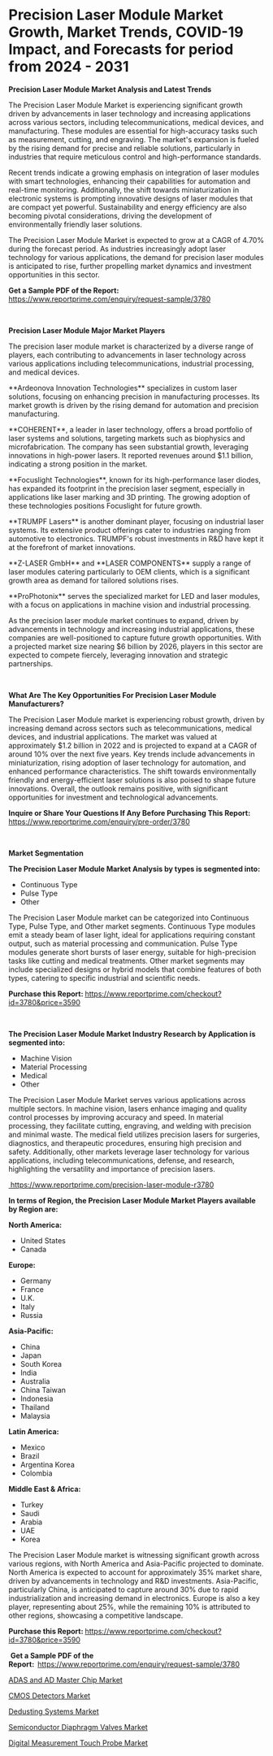 <p><h1>Precision Laser Module Market Growth, Market Trends, COVID-19 Impact, and Forecasts for period from 2024 - 2031</h1></p><p><strong>Precision Laser Module Market Analysis and Latest Trends</strong></p>
<p><p>The Precision Laser Module Market is experiencing significant growth driven by advancements in laser technology and increasing applications across various sectors, including telecommunications, medical devices, and manufacturing. These modules are essential for high-accuracy tasks such as measurement, cutting, and engraving. The market's expansion is fueled by the rising demand for precise and reliable solutions, particularly in industries that require meticulous control and high-performance standards.</p><p>Recent trends indicate a growing emphasis on integration of laser modules with smart technologies, enhancing their capabilities for automation and real-time monitoring. Additionally, the shift towards miniaturization in electronic systems is prompting innovative designs of laser modules that are compact yet powerful. Sustainability and energy efficiency are also becoming pivotal considerations, driving the development of environmentally friendly laser solutions. </p><p>The Precision Laser Module Market is expected to grow at a CAGR of 4.70% during the forecast period. As industries increasingly adopt laser technology for various applications, the demand for precision laser modules is anticipated to rise, further propelling market dynamics and investment opportunities in this sector.</p></p>
<p><strong>Get a Sample PDF of the Report:&nbsp;</strong> <a href="https://www.reportprime.com/enquiry/request-sample/3780">https://www.reportprime.com/enquiry/request-sample/3780</a></p>
<p>&nbsp;</p>
<p><strong>Precision Laser Module Major Market Players</strong></p>
<p><p>The precision laser module market is characterized by a diverse range of players, each contributing to advancements in laser technology across various applications including telecommunications, industrial processing, and medical devices.</p><p>**Ardeonova Innovation Technologies** specializes in custom laser solutions, focusing on enhancing precision in manufacturing processes. Its market growth is driven by the rising demand for automation and precision manufacturing.</p><p>**COHERENT**, a leader in laser technology, offers a broad portfolio of laser systems and solutions, targeting markets such as biophysics and microfabrication. The company has seen substantial growth, leveraging innovations in high-power lasers. It reported revenues around $1.1 billion, indicating a strong position in the market.</p><p>**Focuslight Technologies**, known for its high-performance laser diodes, has expanded its footprint in the precision laser segment, especially in applications like laser marking and 3D printing. The growing adoption of these technologies positions Focuslight for future growth.</p><p>**TRUMPF Lasers** is another dominant player, focusing on industrial laser systems. Its extensive product offerings cater to industries ranging from automotive to electronics. TRUMPF's robust investments in R&D have kept it at the forefront of market innovations.</p><p>**Z-LASER GmbH** and **LASER COMPONENTS** supply a range of laser modules catering particularly to OEM clients, which is a significant growth area as demand for tailored solutions rises.</p><p>**ProPhotonix** serves the specialized market for LED and laser modules, with a focus on applications in machine vision and industrial processing. </p><p>As the precision laser module market continues to expand, driven by advancements in technology and increasing industrial applications, these companies are well-positioned to capture future growth opportunities. With a projected market size nearing $6 billion by 2026, players in this sector are expected to compete fiercely, leveraging innovation and strategic partnerships.</p></p>
<p>&nbsp;</p>
<p><strong>What Are The Key Opportunities For Precision Laser Module Manufacturers?</strong></p>
<p><p>The Precision Laser Module market is experiencing robust growth, driven by increasing demand across sectors such as telecommunications, medical devices, and industrial applications. The market was valued at approximately $1.2 billion in 2022 and is projected to expand at a CAGR of around 10% over the next five years. Key trends include advancements in miniaturization, rising adoption of laser technology for automation, and enhanced performance characteristics. The shift towards environmentally friendly and energy-efficient laser solutions is also poised to shape future innovations. Overall, the outlook remains positive, with significant opportunities for investment and technological advancements.</p></p>
<p><strong>Inquire or Share Your Questions If Any Before Purchasing This Report:</strong> <a href="https://www.reportprime.com/enquiry/pre-order/3780">https://www.reportprime.com/enquiry/pre-order/3780</a></p>
<p>&nbsp;</p>
<p><strong>Market Segmentation</strong></p>
<p><strong>The Precision Laser Module Market Analysis by types is segmented into:</strong></p>
<p><ul><li>Continuous Type</li><li>Pulse Type</li><li>Other</li></ul></p>
<p><p>The Precision Laser Module market can be categorized into Continuous Type, Pulse Type, and Other market segments. Continuous Type modules emit a steady beam of laser light, ideal for applications requiring constant output, such as material processing and communication. Pulse Type modules generate short bursts of laser energy, suitable for high-precision tasks like cutting and medical treatments. Other market segments may include specialized designs or hybrid models that combine features of both types, catering to specific industrial and scientific needs.</p></p>
<p><strong>Purchase this Report:&nbsp;</strong><a href="https://www.reportprime.com/checkout?id=3780&price=3590">https://www.reportprime.com/checkout?id=3780&price=3590</a></p>
<p>&nbsp;</p>
<p><strong>The Precision Laser Module Market Industry Research by Application is segmented into:</strong></p>
<p><ul><li>Machine Vision</li><li>Material Processing</li><li>Medical</li><li>Other</li></ul></p>
<p><p>The Precision Laser Module Market serves various applications across multiple sectors. In machine vision, lasers enhance imaging and quality control processes by improving accuracy and speed. In material processing, they facilitate cutting, engraving, and welding with precision and minimal waste. The medical field utilizes precision lasers for surgeries, diagnostics, and therapeutic procedures, ensuring high precision and safety. Additionally, other markets leverage laser technology for various applications, including telecommunications, defense, and research, highlighting the versatility and importance of precision lasers.</p></p>
<p><a href="https://www.reportprime.com/precision-laser-module-r3780">&nbsp;https://www.reportprime.com/precision-laser-module-r3780</a></p>
<p><strong>In terms of Region, the Precision Laser Module Market Players available by Region are:</strong></p>
<p>
    <p> <strong> North America: </strong>
        <ul>
            <li>United States</li>
            <li>Canada</li>
        </ul>
        </p> 
    <p> <strong> Europe: </strong>
        <ul>
            <li>Germany</li>
            <li>France</li>
            <li>U.K.</li>
            <li>Italy</li>
            <li>Russia</li>
        </ul>
        </p> 
    <p> <strong> Asia-Pacific: </strong>
        <ul>
            <li>China</li>
            <li>Japan</li>
            <li>South Korea</li>
            <li>India</li>
            <li>Australia</li>
            <li>China Taiwan</li>
            <li>Indonesia</li>
            <li>Thailand</li>
            <li>Malaysia</li>
        </ul>
        </p> 
    <p> <strong> Latin America: </strong>
        <ul>
            <li>Mexico</li>
            <li>Brazil</li>
            <li>Argentina Korea</li>
            <li>Colombia</li>
        </ul>
        </p> 
    <p> <strong> Middle East & Africa: </strong>
        <ul>
            <li>Turkey</li>
            <li>Saudi</li>
            <li>Arabia</li>
            <li>UAE</li>
            <li>Korea</li>
        </ul>
    </p>
    </p>
<p><p>The Precision Laser Module market is witnessing significant growth across various regions, with North America and Asia-Pacific projected to dominate. North America is expected to account for approximately 35% market share, driven by advancements in technology and R&D investments. Asia-Pacific, particularly China, is anticipated to capture around 30% due to rapid industrialization and increasing demand in electronics. Europe is also a key player, representing about 25%, while the remaining 10% is attributed to other regions, showcasing a competitive landscape.</p></p>
<p><strong>Purchase this Report: </strong><a href="https://www.reportprime.com/checkout?id=3780&price=3590">https://www.reportprime.com/checkout?id=3780&price=3590</a></p>
<p>&nbsp;<strong>Get a Sample PDF of the Report:&nbsp;&nbsp;</strong><a href="https://www.reportprime.com/enquiry/request-sample/3780">https://www.reportprime.com/enquiry/request-sample/3780</a></p>
<p><strong></strong></p>
<p><p><a href="https://issuu.com/reportprime-2/docs/adas-and-ad-master-chip-market-size_c05904ef0d792a">ADAS and AD Master Chip Market</a></p><p><a href="https://www.linkedin.com/pulse/global-cmos-detectors-market-trends-insights-growth-opportunities-tbwbc?trackingId=qAqVOwgZSPCjfXKmm2Bf3A%3D%3D">CMOS Detectors Market</a></p><p><a href="https://www.linkedin.com/pulse/dedusting-systems-market-global-regional-analysis-focus-region-kswdc?trackingId=AnWFHlsOTdO9pI1FRnaklA%3D%3D">Dedusting Systems Market</a></p><p><a href="https://issuu.com/reportprime-2/docs/semiconductor-diaphragm-valves-mark_50a6deb5fa042a">Semiconductor Diaphragm Valves Market</a></p><p><a href="https://github.com/Krish2023na/Market-Research-Report-List-6/blob/main/digital-measurement-touch-probe-market.md">Digital Measurement Touch Probe Market</a></p></p>
